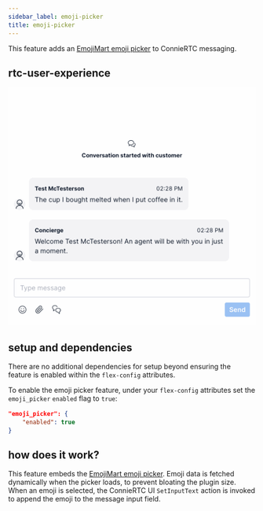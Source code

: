 ```yaml
---
sidebar_label: emoji-picker
title: emoji-picker
---
```


This feature adds an [EmojiMart emoji picker](https://missiveapp.com/open/emoji-mart/) to ConnieRTC messaging.

## rtc-user-experience

![Emoji picker demo](/img/features/emoji-picker/emoji-picker.gif)

## setup and dependencies

There are no additional dependencies for setup beyond ensuring the feature is enabled within the `flex-config` attributes.

To enable the emoji picker feature, under your `flex-config` attributes set the `emoji_picker` `enabled` flag to `true`:

```json
"emoji_picker": {
    "enabled": true
}
```

## how does it work?

This feature embeds the [EmojiMart emoji picker](https://missiveapp.com/open/emoji-mart/). Emoji data is fetched dynamically when the picker loads, to prevent bloating the plugin size. When an emoji is selected, the ConnieRTC UI `SetInputText` action is invoked to append the emoji to the message input field.
